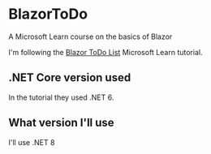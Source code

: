 # BlazorToDo
A Microsoft Learn course on the basics of Blazor

I'm following the [Blazor ToDo List](https://learn.microsoft.com/en-us/training/modules/build-blazor-webassembly-visual-studio-code/?WT.mc_id=dotnet-35129-website) Microsoft Learn tutorial.

## .NET Core version used
In the tutorial they used .NET 6. 

## What version I'll use
I'll use .NET 8
